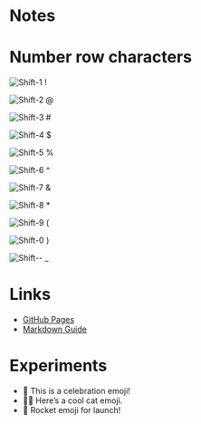 # Notes
# Number row characters

![Shift-1](https://via.placeholder.com/15/000000/000000?text=1) !

![Shift-2](https://via.placeholder.com/15/000000/000000?text=2) @

![Shift-3](https://via.placeholder.com/15/000000/000000?text=3) #

![Shift-4](https://via.placeholder.com/15/000000/000000?text=4) $

![Shift-5](https://via.placeholder.com/15/000000/000000?text=5) %

![Shift-6](https://via.placeholder.com/15/000000/000000?text=6) ^

![Shift-7](https://via.placeholder.com/15/000000/000000?text=7) &

![Shift-8](https://via.placeholder.com/15/000000/000000?text=8) *

![Shift-9](https://via.placeholder.com/15/000000/000000?text=9) (

![Shift-0](https://via.placeholder.com/15/000000/000000?text=0) )

![Shift--](https://via.placeholder.com/15/000000/000000?text=-) _
# Links

- [GitHub Pages](https://pages.github.com/)
- [Markdown Guide](https://www.markdownguide.org/)
# Experiments

- 🎉 This is a celebration emoji!
- 🐱‍👓 Here’s a cool cat emoji.
- 🚀 Rocket emoji for launch!
